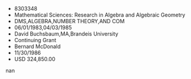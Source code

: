 
* 8303348
* Mathematical Sciences: Research in Algebra and Algebraic Geometry
* DMS,ALGEBRA,NUMBER THEORY,AND COM
* 06/01/1983,04/03/1985
* David Buchsbaum,MA,Brandeis University
* Continuing Grant
* Bernard McDonald
* 11/30/1986
* USD 324,850.00

nan
